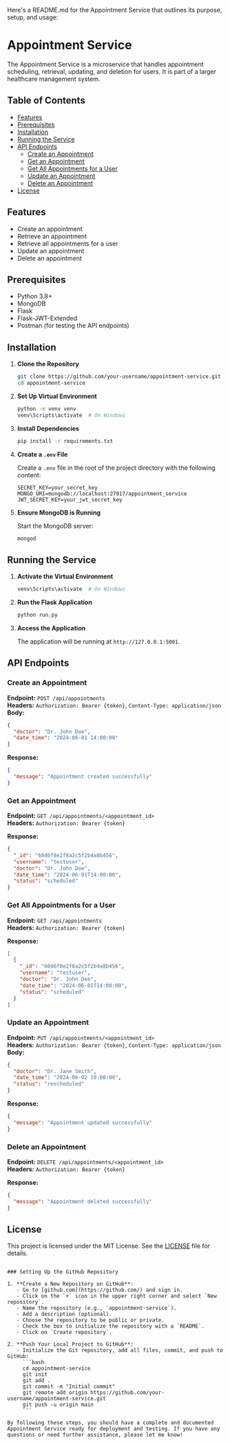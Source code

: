 Here's a README.md for the Appointment Service that outlines its purpose, setup, and usage:


# Appointment Service

The Appointment Service is a microservice that handles appointment scheduling, retrieval, updating, and deletion for users. It is part of a larger healthcare management system.

## Table of Contents

- [Features](#features)
- [Prerequisites](#prerequisites)
- [Installation](#installation)
- [Running the Service](#running-the-service)
- [API Endpoints](#api-endpoints)
  - [Create an Appointment](#create-an-appointment)
  - [Get an Appointment](#get-an-appointment)
  - [Get All Appointments for a User](#get-all-appointments-for-a-user)
  - [Update an Appointment](#update-an-appointment)
  - [Delete an Appointment](#delete-an-appointment)
- [License](#license)

## Features

- Create an appointment
- Retrieve an appointment
- Retrieve all appointments for a user
- Update an appointment
- Delete an appointment

## Prerequisites

- Python 3.8+
- MongoDB
- Flask
- Flask-JWT-Extended
- Postman (for testing the API endpoints)

## Installation

1. **Clone the Repository**

   ```bash
   git clone https://github.com/your-username/appointment-service.git
   cd appointment-service
   ```

2. **Set Up Virtual Environment**

   ```bash
   python -m venv venv
   venv\Scripts\activate  # On Windows
   ```

3. **Install Dependencies**

   ```bash
   pip install -r requirements.txt
   ```

4. **Create a `.env` File**

   Create a `.env` file in the root of the project directory with the following content:

   ```env
   SECRET_KEY=your_secret_key
   MONGO_URI=mongodb://localhost:27017/appointment_service
   JWT_SECRET_KEY=your_jwt_secret_key
   ```

5. **Ensure MongoDB is Running**

   Start the MongoDB server:

   ```bash
   mongod
   ```

## Running the Service

1. **Activate the Virtual Environment**

   ```bash
   venv\Scripts\activate  # On Windows
   ```

2. **Run the Flask Application**

   ```bash
   python run.py
   ```

3. **Access the Application**

   The application will be running at `http://127.0.0.1:5001`.

## API Endpoints

### Create an Appointment

**Endpoint:** `POST /api/appointments`  
**Headers:** `Authorization: Bearer {token}`, `Content-Type: application/json`  
**Body:**

```json
{
  "doctor": "Dr. John Doe",
  "date_time": "2024-06-01 14:00:00"
}
```

**Response:**

```json
{
  "message": "Appointment created successfully"
}
```

### Get an Appointment

**Endpoint:** `GET /api/appointments/<appointment_id>`  
**Headers:** `Authorization: Bearer {token}`  

**Response:**

```json
{
  "_id": "60d6f8e2f8a2c5f2b4a8b456",
  "username": "testuser",
  "doctor": "Dr. John Doe",
  "date_time": "2024-06-01T14:00:00",
  "status": "scheduled"
}
```

### Get All Appointments for a User

**Endpoint:** `GET /api/appointments`  
**Headers:** `Authorization: Bearer {token}`  

**Response:**

```json
[
  {
    "_id": "60d6f8e2f8a2c5f2b4a8b456",
    "username": "testuser",
    "doctor": "Dr. John Doe",
    "date_time": "2024-06-01T14:00:00",
    "status": "scheduled"
  }
]
```

### Update an Appointment

**Endpoint:** `PUT /api/appointments/<appointment_id>`  
**Headers:** `Authorization: Bearer {token}`, `Content-Type: application/json`  
**Body:**

```json
{
  "doctor": "Dr. Jane Smith",
  "date_time": "2024-06-02 10:00:00",
  "status": "rescheduled"
}
```

**Response:**

```json
{
  "message": "Appointment updated successfully"
}
```

### Delete an Appointment

**Endpoint:** `DELETE /api/appointments/<appointment_id>`  
**Headers:** `Authorization: Bearer {token}`  

**Response:**

```json
{
  "message": "Appointment deleted successfully"
}
```

## License

This project is licensed under the MIT License. See the [LICENSE](LICENSE) file for details.
```

### Setting Up the GitHub Repository

1. **Create a New Repository on GitHub**:
   - Go to [github.com](https://github.com/) and sign in.
   - Click on the `+` icon in the upper right corner and select `New repository`.
   - Name the repository (e.g., `appointment-service`).
   - Add a description (optional).
   - Choose the repository to be public or private.
   - Check the box to initialize the repository with a `README`.
   - Click on `Create repository`.

2. **Push Your Local Project to GitHub**:
   - Initialize the Git repository, add all files, commit, and push to GitHub:
     ```bash
     cd appointment-service
     git init
     git add .
     git commit -m "Initial commit"
     git remote add origin https://github.com/your-username/appointment-service.git
     git push -u origin main
     ```

By following these steps, you should have a complete and documented Appointment Service ready for deployment and testing. If you have any questions or need further assistance, please let me know!
